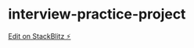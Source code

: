 # interview-practice-project

[Edit on StackBlitz ⚡️](https://stackblitz.com/edit/stackblitz-starters-jjltzd)